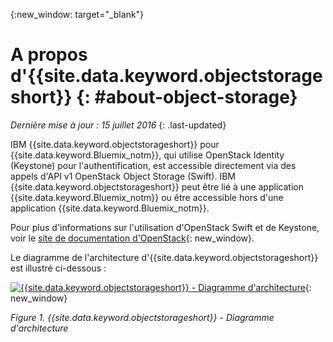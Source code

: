 ﻿{:new_window: target="_blank"}

# A propos d'{{site.data.keyword.objectstorageshort}} {: #about-object-storage} 

*Dernière mise à jour : 15 juillet 2016*
{: .last-updated}


IBM {{site.data.keyword.objectstorageshort}} pour {{site.data.keyword.Bluemix_notm}}, qui utilise OpenStack Identity (Keystone) pour l'authentification, est accessible directement via des appels d'API v1 OpenStack Object Storage (Swift). IBM {{site.data.keyword.objectstorageshort}} peut être lié à une application {{site.data.keyword.Bluemix_notm}} ou être accessible hors d'une application {{site.data.keyword.Bluemix_notm}}.  

Pour plus d'informations sur l'utilisation d'OpenStack Swift et de Keystone, voir le [site de documentation d'OpenStack](http://docs.openstack.org){: new_window}.

Le diagramme de l'architecture d'{{site.data.keyword.objectstorageshort}} est illustré ci-dessous :

[![{{site.data.keyword.objectstorageshort}} - Diagramme d'architecture](images/object_storage_solution_archectiture_small.png)](https://console.ng.bluemix.net/docs/api/content/services/ObjectStorage/images/object_storage_solution_archectiture.png){: new_window}

*Figure 1. {{site.data.keyword.objectstorageshort}} - Diagramme d'architecture*

